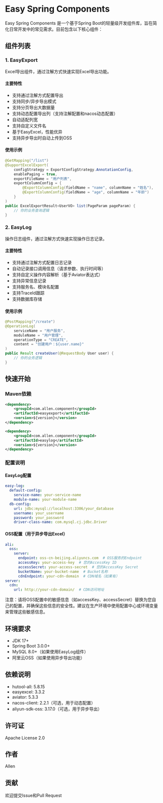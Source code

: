 # Easy Spring Components

Easy Spring Components 是一个基于Spring Boot的轻量级开发组件库，旨在简化日常开发中的常见需求。目前包含以下核心组件：

## 组件列表

### 1. EasyExport
Excel导出组件，通过注解方式快速实现Excel导出功能。

#### 主要特性
- 支持通过注解方式配置导出
- 支持同步/异步导出模式
- 支持分页导出大数据量
- 支持动态配置导出列（支持注解配置和nacos动态配置）
- 自动适配列宽
- 支持自定义文件名
- 基于EasyExcel，性能优异
- 支持异步导出时自动上传到OSS

#### 使用示例
```java
@GetMapping("/list")
@SupportExcelExport(
    configStrategy = ExportConfigStrategy.AnnotationConfig,
    enablePaging = true,
    exportFileName = "用户列表",
    exportColumnConfig = {
        @ExportColumnConfig(fieldName = "name", columnName = "姓名"),
        @ExportColumnConfig(fieldName = "age", columnName = "年龄")
    }
)
public ExcelExportResult<UserVO> list(PageParam pageParam) {
    // 你的业务查询逻辑
}
```

### 2. EasyLog
操作日志组件，通过注解方式快速实现操作日志记录。

#### 主要特性
- 支持通过注解方式配置日志记录
- 自动记录接口调用信息（请求参数、执行时间等）
- 支持自定义操作内容解析（基于Aviator表达式）
- 支持异常信息记录
- 支持服务名、模块名配置
- 支持TraceId跟踪
- 支持数据库存储

#### 使用示例
```java
@PostMapping("/create")
@OperationLog(
    serviceName = "用户服务",
    moduleName = "用户管理",
    operationType = "CREATE",
    content = "创建用户：${user.name}"
)
public Result createUser(@RequestBody User user) {
    // 你的业务逻辑
}
```

## 快速开始

### Maven依赖
```xml
<dependency>
    <groupId>com.allen.component</groupId>
    <artifactId>easyexport</artifactId>
    <version>${version}</version>
</dependency>

<dependency>
    <groupId>com.allen.component</groupId>
    <artifactId>easylog</artifactId>
    <version>${version}</version>
</dependency>
```

### 配置说明

#### EasyLog配置
```yaml
easy-log:
  default-config:
    service-name: your-service-name
    module-name: your-module-name
  db-config:
    url: jdbc:mysql://localhost:3306/your_database
    username: your_username
    password: your_password
    driver-class-name: com.mysql.cj.jdbc.Driver
```

#### OSS配置（用于异步导出Excel）
```yaml
ali:
  oss:
    server:
      endpoint: oss-cn-beijing.aliyuncs.com  # OSS服务的Endpoint
      accessKey: your-access-key  # 您的AccessKey ID
      accessSecret: your-access-secret  # 您的AccessKey Secret
      bucketName: your-bucket-name  # Bucket名称
      cdnEndpoint: your-cdn-domain  # CDN域名（如果有）
server:
  cdn:
    url: http://your-cdn-domain/  # CDN访问地址
```

注意：请将OSS配置中的敏感信息（如accessKey、accessSecret）替换为您自己的配置，并确保这些信息的安全性。建议在生产环境中使用配置中心或环境变量来管理这些敏感信息。

## 环境要求
- JDK 17+
- Spring Boot 3.0.0+
- MySQL 8.0+（如果使用EasyLog组件）
- 阿里云OSS（如果使用异步导出功能）

## 依赖说明
- hutool-all: 5.8.15
- easyexcel: 3.3.2
- aviator: 5.3.3
- nacos-client: 2.2.1（可选，用于动态配置）
- aliyun-sdk-oss: 3.17.0（可选，用于异步导出）

## 许可证
Apache License 2.0

## 作者
Allen

## 贡献
欢迎提交Issue和Pull Request 